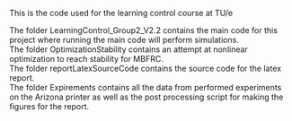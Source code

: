 This is the code used for the learning control course at TU/e

The folder LearningControl_Group2_V2.2 contains the main code for this project where running the main code will perform simulations. <br />
The folder OptimizationStability contains an attempt at nonlinear optimization to reach stability for MBFRC.<br />
The folder reportLatexSourceCode contains the source code for the latex report.<br />
The folder Expirements contains all the data from performed experiments on the Arizona printer as well as the post processing script for making the figures for the report.<br />
